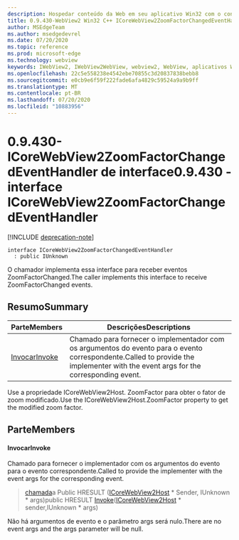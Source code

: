 ```yaml
---
description: Hospedar conteúdo da Web em seu aplicativo Win32 com o controle WebView2 do Microsoft Edge
title: 0.9.430-WebView2 Win32 C++ ICoreWebView2ZoomFactorChangedEventHandler
author: MSEdgeTeam
ms.author: msedgedevrel
ms.date: 07/20/2020
ms.topic: reference
ms.prod: microsoft-edge
ms.technology: webview
keywords: IWebView2, IWebView2WebView, webview2, WebView, aplicativos Win32, Win32, Edge, ICoreWebView2, ICoreWebView2Host, controle do navegador, HTML Edge
ms.openlocfilehash: 22c5e558238e4542ebe70855c3d20837838bebb8
ms.sourcegitcommit: e0cb9e6f59f222fade6afa4829c59524a9a9b9ff
ms.translationtype: MT
ms.contentlocale: pt-BR
ms.lasthandoff: 07/20/2020
ms.locfileid: "10883956"
---
```

# <span data-ttu-id="ccedb-104">0.9.430-ICoreWebView2ZoomFactorChangedEventHandler de interface</span><span class="sxs-lookup"><span data-stu-id="ccedb-104">0.9.430 - interface ICoreWebView2ZoomFactorChangedEventHandler</span></span> 

[!INCLUDE [deprecation-note](../../includes/deprecation-note.md)]

```
interface ICoreWebView2ZoomFactorChangedEventHandler
  : public IUnknown
```

<span data-ttu-id="ccedb-105">O chamador implementa essa interface para receber eventos ZoomFactorChanged.</span><span class="sxs-lookup"><span data-stu-id="ccedb-105">The caller implements this interface to receive ZoomFactorChanged events.</span></span>

## <span data-ttu-id="ccedb-106">Resumo</span><span class="sxs-lookup"><span data-stu-id="ccedb-106">Summary</span></span>

 <span data-ttu-id="ccedb-107">Parte</span><span class="sxs-lookup"><span data-stu-id="ccedb-107">Members</span></span>                        | <span data-ttu-id="ccedb-108">Descrições</span><span class="sxs-lookup"><span data-stu-id="ccedb-108">Descriptions</span></span>
--------------------------------|---------------------------------------------
[<span data-ttu-id="ccedb-109">Invocar</span><span class="sxs-lookup"><span data-stu-id="ccedb-109">Invoke</span></span>](#invoke) | <span data-ttu-id="ccedb-110">Chamado para fornecer o implementador com os argumentos do evento para o evento correspondente.</span><span class="sxs-lookup"><span data-stu-id="ccedb-110">Called to provide the implementer with the event args for the corresponding event.</span></span>

<span data-ttu-id="ccedb-111">Use a propriedade ICoreWebView2Host. ZoomFactor para obter o fator de zoom modificado.</span><span class="sxs-lookup"><span data-stu-id="ccedb-111">Use the ICoreWebView2Host.ZoomFactor property to get the modified zoom factor.</span></span>

## <span data-ttu-id="ccedb-112">Parte</span><span class="sxs-lookup"><span data-stu-id="ccedb-112">Members</span></span>

#### <span data-ttu-id="ccedb-113">Invocar</span><span class="sxs-lookup"><span data-stu-id="ccedb-113">Invoke</span></span> 

<span data-ttu-id="ccedb-114">Chamado para fornecer o implementador com os argumentos do evento para o evento correspondente.</span><span class="sxs-lookup"><span data-stu-id="ccedb-114">Called to provide the implementer with the event args for the corresponding event.</span></span>

> <span data-ttu-id="ccedb-115">[chamada](#invoke)a Public HRESULT ([ICoreWebView2Host](ICoreWebView2Host.md) \* Sender, IUnknown \* args)</span><span class="sxs-lookup"><span data-stu-id="ccedb-115">public HRESULT [Invoke](#invoke)([ICoreWebView2Host](ICoreWebView2Host.md) \* sender,IUnknown \* args)</span></span>

<span data-ttu-id="ccedb-116">Não há argumentos de evento e o parâmetro args será nulo.</span><span class="sxs-lookup"><span data-stu-id="ccedb-116">There are no event args and the args parameter will be null.</span></span>

